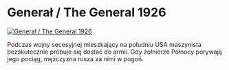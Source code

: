 Generał / The General 1926 
=============
[![Generał / The General 1926 ](http://vidos.pl/images/player.gif)](http://vidos.pl/general-the-general-1926)

 Podczas wojny secesyjnej mieszkający na południu USA maszynista bezskutecznie próbuje się dostać do armii. Gdy żołnierze Północy porywają jego pociąg, mężczyzna rusza za nimi w pogoń.
